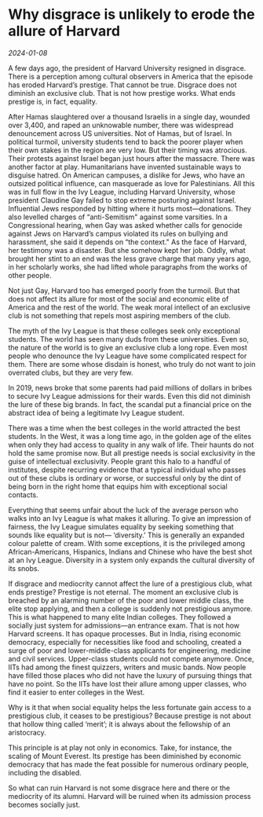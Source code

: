 # Why disgrace is unlikely to erode the allure of Harvard

*2024-01-08*

A few days ago, the president of Harvard University resigned in
disgrace. There is a perception among cultural observers in America that
the episode has eroded Harvard’s prestige. That cannot be true. Disgrace
does not diminish an exclusive club. That is not how prestige works.
What ends prestige is, in fact, equality.

After Hamas slaughtered over a thousand Israelis in a single day,
wounded over 3,400, and raped an unknowable number, there was widespread
denouncement across US universities. Not of Hamas, but of Israel. In
political turmoil, university students tend to back the poorer player
when their own stakes in the region are very low. But their timing was
atrocious. Their protests against Israel began just hours after the
massacre. There was another factor at play. Humanitarians have invented
sustainable ways to disguise hatred. On American campuses, a dislike for
Jews, who have an outsized political influence, can masquerade as love
for Palestinians. All this was in full flow in the Ivy League, including
Harvard University, whose president Claudine Gay failed to stop extreme
posturing against Israel. Influential Jews responded by hitting where it
hurts most—donations. They also levelled charges of “anti-Semitism"
against some varsities. In a Congressional hearing, when Gay was asked
whether calls for genocide against Jews on Harvard’s campus violated its
rules on bullying and harassment, she said it depends on “the context."
As the face of Harvard, her testimony was a disaster. But she somehow
kept her job. Oddly, what brought her stint to an end was the less grave
charge that many years ago, in her scholarly works, she had lifted whole
paragraphs from the works of other people.

Not just Gay, Harvard too has emerged poorly from the turmoil. But that
does not affect its allure for most of the social and economic elite of
America and the rest of the world. The weak moral intellect of an
exclusive club is not something that repels most aspiring members of the
club.

The myth of the Ivy League is that these colleges seek only exceptional
students. The world has seen many duds from these universities. Even so,
the nature of the world is to give an exclusive club a long rope. Even
most people who denounce the Ivy League have some complicated respect
for them. There are some whose disdain is honest, who truly do not want
to join overrated clubs, but they are very few.

In 2019, news broke that some parents had paid millions of dollars in
bribes to secure Ivy League admissions for their wards. Even this did
not diminish the lure of these big brands. In fact, the scandal put a
financial price on the abstract idea of being a legitimate Ivy League
student.

There was a time when the best colleges in the world attracted the best
students. In the West, it was a long time ago, in the golden age of the
elites when only they had access to quality in any walk of life. Their
haunts do not hold the same promise now. But all prestige needs is
social exclusivity in the guise of intellectual exclusivity. People
grant this halo to a handful of institutes, despite recurring evidence
that a typical individual who passes out of these clubs is ordinary or
worse, or successful only by the dint of being born in the right home
that equips him with exceptional social contacts.

Everything that seems unfair about the luck of the average person who
walks into an Ivy League is what makes it alluring. To give an
impression of fairness, the Ivy League simulates equality by seeking
something that sounds like equality but is not— ‘diversity.’ This is
generally an expanded colour palette of cream. With some exceptions, it
is the privileged among African-Americans, Hispanics, Indians and
Chinese who have the best shot at an Ivy League. Diversity in a system
only expands the cultural diversity of its snobs.

If disgrace and mediocrity cannot affect the lure of a prestigious club,
what ends prestige? Prestige is not eternal. The moment an exclusive
club is breached by an alarming number of the poor and lower middle
class, the elite stop applying, and then a college is suddenly not
prestigious anymore. This is what happened to many elite Indian
colleges. They followed a socially just system for admissions—an
entrance exam. That is not how Harvard screens. It has opaque processes.
But in India, rising economic democracy, especially for necessities like
food and schooling, created a surge of poor and lower-middle-class
applicants for engineering, medicine and civil services. Upper-class
students could not compete anymore. Once, IITs had among the finest
quizzers, writers and music bands. Now people have filled those places
who did not have the luxury of pursuing things that have no point. So
the IITs have lost their allure among upper classes, who find it easier
to enter colleges in the West.

Why is it that when social equality helps the less fortunate gain access
to a prestigious club, it ceases to be prestigious? Because prestige is
not about that hollow thing called ‘merit’; it is always about the
fellowship of an aristocracy.

This principle is at play not only in economics. Take, for instance, the
scaling of Mount Everest. Its prestige has been diminished by economic
democracy that has made the feat possible for numerous ordinary people,
including the disabled.

So what can ruin Harvard is not some disgrace here and there or the
mediocrity of its alumni. Harvard will be ruined when its admission
process becomes socially just.

